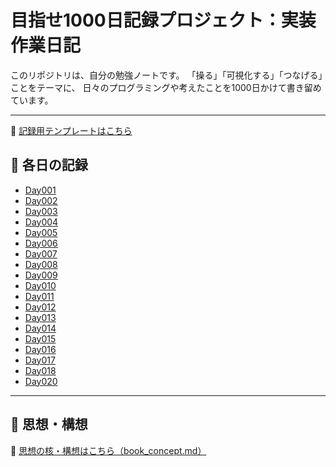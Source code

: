 # 目指せ1000日記録プロジェクト：実装作業日記

このリポジトリは、自分の勉強ノートです。
「操る」「可視化する」「つなげる」ことをテーマに、
日々のプログラミングや考えたことを1000日かけて書き留めています。

---

📌 [記録用テンプレートはこちら](https://github.com/hiro-collab/book/blob/main/1000_days_prompt_script.md)

## 📅 各日の記録

- [Day001](https://github.com/hiro-collab/book/blob/main/days/Day001.md)
- [Day002](https://github.com/hiro-collab/book/blob/main/days/Day002.md)
- [Day003](https://github.com/hiro-collab/book/blob/main/days/Day003.md)
- [Day004](https://github.com/hiro-collab/book/blob/main/days/Day004.md)
- [Day005](https://github.com/hiro-collab/book/blob/main/days/Day005.md)
- [Day006](https://github.com/hiro-collab/book/blob/main/days/Day006.md)
- [Day007](https://github.com/hiro-collab/book/blob/main/days/Day007.md)
- [Day008](https://github.com/hiro-collab/book/blob/main/days/Day008.md)
- [Day009](https://github.com/hiro-collab/book/blob/main/days/Day009.md)
- [Day010](https://github.com/hiro-collab/book/blob/main/days/Day010.md)
- [Day011](https://github.com/hiro-collab/book/blob/main/days/Day011.md)
- [Day012](https://github.com/hiro-collab/book/blob/main/days/Day012.md)
- [Day013](https://github.com/hiro-collab/book/blob/main/days/Day013.md)
- [Day014](https://github.com/hiro-collab/book/blob/main/days/Day014.md)
- [Day015](https://github.com/hiro-collab/book/blob/main/days/Day015.md)
- [Day016](https://github.com/hiro-collab/book/blob/main/days/Day016.md)
- [Day017](https://github.com/hiro-collab/book/blob/main/days/Day017.md)
- [Day018](https://github.com/hiro-collab/book/blob/main/days/Day018.md)
- [Day020](https://github.com/hiro-collab/book/blob/main/days/Day020.md)

---

## 📖 思想・構想

📖 [思想の核・構想はこちら（book_concept.md）](https://github.com/hiro-collab/book/blob/main/book_concept.md)

